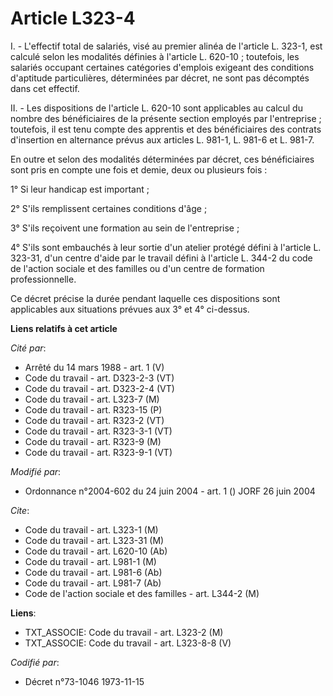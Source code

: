 # Article L323-4

I. - L'effectif total de salariés, visé au premier alinéa de l'article L. 323-1, est calculé selon les modalités définies à
l'article L. 620-10 ; toutefois, les salariés occupant certaines catégories d'emplois exigeant des conditions d'aptitude
particulières, déterminées par décret, ne sont pas décomptés dans cet effectif.

II. - Les dispositions de l'article L. 620-10 sont applicables au calcul du nombre des bénéficiaires de la présente section
employés par l'entreprise ; toutefois, il est tenu compte des apprentis et des bénéficiaires des contrats d'insertion en
alternance prévus aux articles L. 981-1, L. 981-6 et L. 981-7.

En outre et selon des modalités déterminées par décret, ces bénéficiaires sont pris en compte une fois et demie, deux ou
plusieurs fois :

1° Si leur handicap est important ;

2° S'ils remplissent certaines conditions d'âge ;

3° S'ils reçoivent une formation au sein de l'entreprise ;

4° S'ils sont embauchés à leur sortie d'un atelier protégé défini à l'article L. 323-31, d'un centre d'aide par le travail
défini à l'article L. 344-2 du code de l'action sociale et des familles ou d'un centre de formation professionnelle.

Ce décret précise la durée pendant laquelle ces dispositions sont applicables aux situations prévues aux 3° et 4° ci-dessus.

**Liens relatifs à cet article**

_Cité par_:

  - Arrêté du 14 mars 1988 - art. 1 (V)
  - Code du travail - art. D323-2-3 (VT)
  - Code du travail - art. D323-2-4 (VT)
  - Code du travail - art. L323-7 (M)
  - Code du travail - art. R323-15 (P)
  - Code du travail - art. R323-2 (VT)
  - Code du travail - art. R323-3-1 (VT)
  - Code du travail - art. R323-9 (M)
  - Code du travail - art. R323-9-1 (VT)

_Modifié par_:

  - Ordonnance n°2004-602 du 24 juin 2004 - art. 1 () JORF 26 juin 2004

_Cite_:

  - Code du travail - art. L323-1 (M)
  - Code du travail - art. L323-31 (M)
  - Code du travail - art. L620-10 (Ab)
  - Code du travail - art. L981-1 (M)
  - Code du travail - art. L981-6 (Ab)
  - Code du travail - art. L981-7 (Ab)
  - Code de l'action sociale et des familles - art. L344-2 (M)

**Liens**:

  - TXT_ASSOCIE: Code du travail - art. L323-2 (M)
  - TXT_ASSOCIE: Code du travail - art. L323-8-8 (V)

_Codifié par_:

  - Décret n°73-1046 1973-11-15
